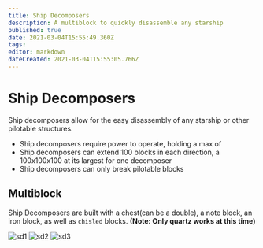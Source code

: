 ```yaml
---
title: Ship Decomposers
description: A multiblock to quickly disassemble any starship
published: true
date: 2021-03-04T15:55:49.360Z
tags: 
editor: markdown
dateCreated: 2021-03-04T15:55:05.766Z
---
```


# Ship Decomposers

Ship decomposers allow for the easy disassembly of any starship or other pilotable structures.
- Ship decomposers require power to operate, holding a max of
- Ship decomposers can extend 100 blocks in each direction, a 100x100x100 at its largest for one decomposer
- Ship decomposers can only break pilotable blocks

## Multiblock

Ship Decomposers are built with a chest(can be a double), a note block, an iron block, as well as `chisled` blocks. **(Note: Only quartz works at this time)** 


![sd1]
![sd2]
![sd3]

[sd1]: https://imgur.com/m3BowNJ.png
[sd2]: https://imgur.com/v8yVFnM.png
[sd3]: https://imgur.com/wJsl8Ov.png
